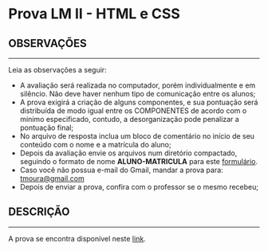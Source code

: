 # Prova LM II - HTML e CSS

## OBSERVAÇÕES
---

Leia as observações a seguir:

* A avaliação será realizada no computador, porém individualmente e em silêncio. Não deve haver nenhum tipo de comunicação entre os alunos;
* A prova exigirá a criação de alguns componentes, e sua pontuação será distribuída de modo igual entre os COMPONENTES de acordo com o mínimo especificado, contudo, a desorganização pode penalizar a pontuação final;
* No arquivo de resposta inclua um bloco de comentário no início de seu conteúdo com o nome e a matrícula do aluno;
* Depois da avaliação envie os arquivos num diretório compactado, seguindo o formato de nome **ALUNO-MATRICULA** para este [formulário](https://docs.google.com/forms/d/e/1FAIpQLSeeYV67RMAFg_7S-toQmgrzl2pSI7qjNKOI4JZpmrCtiTLzWg/viewform).
* Caso você não possua e-mail do Gmail, mandar a prova para: tmoura@gmail.com
* Depois de enviar a prova, confira com o professor se o mesmo recebeu;

## DESCRIÇÃO
---

A prova se encontra disponível neste [link](https://ifpb.github.io/lm/css-exercises/challenges/css/siteProva-responsive/).